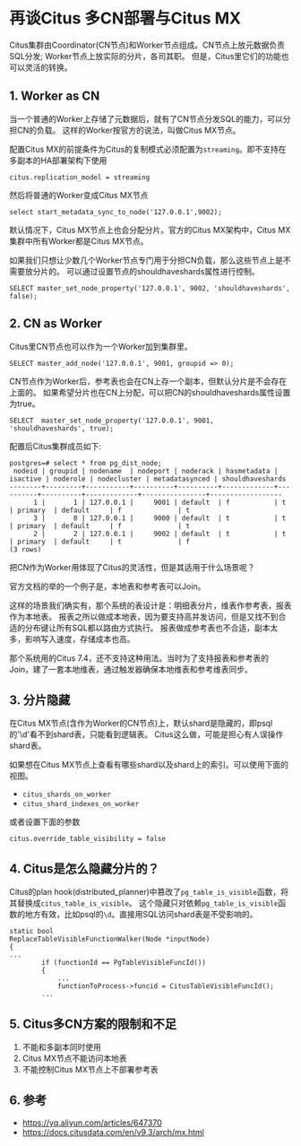 # 再谈Citus 多CN部署与Citus MX

Citus集群由Coordinator(CN节点)和Worker节点组成。CN节点上放元数据负责SQL分发; Worker节点上放实际的分片，各司其职。
但是，Citus里它们的功能也可以灵活的转换。

## 1. Worker as CN

当一个普通的Worker上存储了元数据后，就有了CN节点分发SQL的能力，可以分担CN的负载。
这样的Worker按官方的说法，叫做Citus MX节点。

配置Citus MX的前提条件为Citus的复制模式必须配置为`streaming`。即不支持在多副本的HA部署架构下使用

```
citus.replication_model = streaming
```

然后将普通的Worker变成Citus MX节点

```
select start_metadata_sync_to_node('127.0.0.1',9002);
```

默认情况下，Citus MX节点上也会分配分片。官方的Citus MX架构中，Citus MX集群中所有Worker都是Citus MX节点。

如果我们只想让少数几个Worker节点专门用于分担CN负载，那么这些节点上是不需要放分片的。
可以通过设置节点的shouldhaveshards属性进行控制。

```
SELECT master_set_node_property('127.0.0.1', 9002, 'shouldhaveshards', false);
```

## 2. CN as Worker

Citus里CN节点也可以作为一个Worker加到集群里。

```
SELECT master_add_node('127.0.0.1', 9001, groupid => 0);
```

CN节点作为Worker后，参考表也会在CN上存一个副本，但默认分片是不会存在上面的。
如果希望分片也在CN上分配，可以把CN的shouldhaveshards属性设置为true。

```
SELECT  master_set_node_property('127.0.0.1', 9001, 'shouldhaveshards', true);
```

配置后Citus集群成员如下:
```
postgres=# select * from pg_dist_node;
 nodeid | groupid | nodename  | nodeport | noderack | hasmetadata | isactive | noderole | nodecluster | metadatasynced | shouldhaveshards 
--------+---------+-----------+----------+----------+-------------+----------+----------+-------------+----------------+------------------
      1 |       1 | 127.0.0.1 |     9001 | default  | f           | t        | primary  | default     | f              | t
      3 |       0 | 127.0.0.1 |     9000 | default  | t           | t        | primary  | default     | f              | t
      2 |       2 | 127.0.0.1 |     9002 | default  | t           | t        | primary  | default     | t              | f
(3 rows)
```

把CN作为Worker用体现了Citus的灵活性，但是其适用于什么场景呢？

官方文档的举的一个例子是，本地表和参考表可以Join。

这样的场景我们确实有，那个系统的表设计是：明细表分片，维表作参考表，报表作为本地表。
报表之所以做成本地表，因为要支持高并发访问，但是又找不到合适的分布键让所有SQL都以路由方式执行。
报表做成参考表也不合适，副本太多，影响写入速度，存储成本也高。

那个系统用的Citus 7.4，还不支持这种用法。当时为了支持报表和参考表的Join，建了一套本地维表，通过触发器确保本地维表和参考维表同步。

## 3. 分片隐藏

在Citus MX节点(含作为Worker的CN节点)上，默认shard是隐藏的，即psql的'\d'看不到shard表，只能看到逻辑表。
Citus这么做，可能是担心有人误操作shard表。

如果想在Citus MX节点上查看有哪些shard以及shard上的索引。可以使用下面的视图。

- `citus_shards_on_worker`
- `citus_shard_indexes_on_worker`

或者设置下面的参数

```
citus.override_table_visibility = false
```

## 4. Citus是怎么隐藏分片的？

Citus的plan hook(distributed_planner)中篡改了`pg_table_is_visible`函数，将其替换成`citus_table_is_visible`。
这个隐藏只对依赖`pg_table_is_visible`函数的地方有效，比如psql的`\d`。直接用SQL访问shard表是不受影响的。


```
static bool
ReplaceTableVisibleFunctionWalker(Node *inputNode)
{
...
		if (functionId == PgTableVisibleFuncId())
		{
			...
			functionToProcess->funcid = CitusTableVisibleFuncId();
		...
```

## 5. Citus多CN方案的限制和不足
1. 不能和多副本同时使用
2. Citus MX节点不能访问本地表
3. 不能控制Citus MX节点上不部署参考表


## 6. 参考

- https://yq.aliyun.com/articles/647370
- https://docs.citusdata.com/en/v9.3/arch/mx.html
